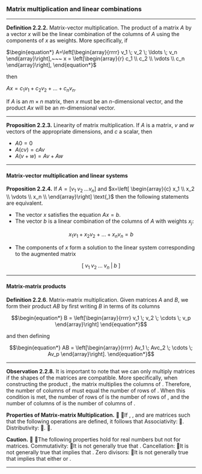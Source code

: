 
### Matrix multiplication and linear combinations

---

**Definition 2.2.2.** Matrix-vector multiplication.  The product of a matrix $A$ by a vector $x$ will be the linear combination of the columns of $A$ using the components of $x$ as weights. More specifically, if
    
$`\begin{equation*}
A=\left[\begin{array}{rrrr}
v_1 \; v_2 \; \ldots \; v_n
\end{array}\right],~~~
x = \left[\begin{array}{r}
c_1 \\ c_2 \\ \vdots \\ c_n \end{array}\right],
\end{equation*}`$
 
then

$`\begin{equation*}
Ax = c_1v_1 + c_2v_2 + \ldots + c_nv_n\text{.}
\end{equation*}`$

If $A$ is an $m \times n$ matrix, then $x$ must be an $n$-dimensional vector, and the product $Ax$ will be an $m$-dimensional vector.

---

**Proposition 2.2.3.** Linearity of matrix multiplication.  If $A$ is a matrix, $v$ and $w$ vectors of the appropriate dimensions, and $c$ a scalar, then

- $`A0 = 0`$
- $`A(cv) = cAv`$
- $`A(v + w) = Av + Aw`$

---

#### Matrix-vector multiplication and linear systems

**Proposition 2.2.4.**  If  $`A=\left[ v_1 \; v_2 \; \ldots v_n \right]`$ and $`x=\left[
\begin{array}{c}
x_1 \\ x_2 \\ \vdots \\ x_n \\
\end{array}\right]
\text{,}`$ then the following statements are equivalent.

- The vector $x$ satisfies the equation $Ax = b$.
- The vector $b$ is a linear combination of the columns of $A$ with weights $x_j$:

$$x_1v_1 + x_2v_2 + \ldots + x_nv_n = b$$

- The components of $x$ form a solution to the linear system corresponding to the augmented matrix
  
```math
\left[ \; v_1 \; v_2 \; \ldots \; v_n \; \vert \; b \; \right]
```

 ---

 #### Matrix-matrix products

**Definition 2.2.6**. Matrix-matrix multiplication.  Given matrices $A$ and $B$, we form their product $AB$ by first writing $B$ in terms of its columns

```math
\begin{equation*}
B = \left[\begin{array}{rrrr}
v_1 \; v_2 \; \cdots \; v_p
\end{array}\right]
\end{equation*}
```
 
and then defining

```math
\begin{equation*}
AB = \left[\begin{array}{rrrr}
Av_1 \; Avc_2 \; \cdots \; Av_p
\end{array}\right].
\end{equation*}
```

---

 **Observation 2.2.8.**  It is important to note that we can only multiply matrices if the shapes of the matrices are compatible. More specifically, when constructing the product ,
 the matrix 
 multiplies the columns of .
 Therefore, the number of columns of 
 must equal the number of rows of .
 When this condition is met, the number of rows of 
 is the number of rows of ,
 and the number of columns of 
 is the number of columns of .

**Properties of Matrix-matrix Multiplication.**
🔗
🔗If ,
 ,
 and 
 are matrices such that the following operations are defined, it follows that
Associativity:
🔗.
Distributivity:
🔗.
🔗.

**Caution.**
🔗
🔗The following properties hold for real numbers but not for matrices.
Commutativity:
🔗It is not generally true that .
Cancellation:
🔗It is not generally true that 
 implies that .
Zero divisors:
🔗It is not generally true that 
 implies that either 
 or .


 ---
